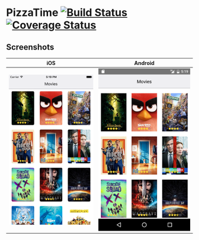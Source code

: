 PizzaTime [![Build Status](https://travis-ci.org/Blackrush/PizzaTime.svg?branch=master)](https://travis-ci.org/Blackrush/PizzaTime) [![Coverage Status](https://coveralls.io/repos/github/Blackrush/PizzaTime/badge.svg?branch=master)](https://coveralls.io/github/Blackrush/PizzaTime?branch=master)
=========

## Screenshots

|iOS                      |Android                          |
--------------------------|----------------------------------
|![iOS](/examples/ios.png)|![Android](/examples/android.png)|
